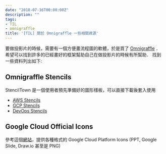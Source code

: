 ```yaml
---
date: "2018-07-16T00:00:00Z"
description: ""
tags:
- TIL
- omnigraffle
title: '[TIL] 關於 Omnigraffle 一些相關資源'
---
```




要做投影片的時候，需要有一個方便畫流程圖的軟體，於是買了 [Omnigraffle](https://www.omnigroup.com/omnigraffle) ．希望可以找到許多的已經畫好的框架幫助自己在做投影片的時候有所幫助． 找到一些資料列出如下:

## Omnigraffle Stencils 

StencilTown 是一個使用者預先準備好的圖形樣板，可以直接下載後套入使用

- [AWS Stencils](https://stenciltown.omnigroup.com/stencils/aws-simple-icons/) 
- [GCP Stencils](https://stenciltown.omnigroup.com/stencils/google-cloud-platform-icons/) 
- [DevOps Stencils](https://stenciltown.omnigroup.com/stencils/devops-diagram/)

## Google Cloud Official Icons

參考這個[網站](https://cloud.google.com/icons/)，提供各種格式的 Google Cloud Platform Icons (PPT,  Google Slide, Draw.io 甚至是 PNG)
